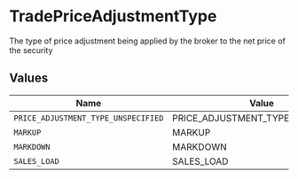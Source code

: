 # TradePriceAdjustmentType

The type of price adjustment being applied by the broker to the net price of the security


## Values

| Name                                | Value                               |
| ----------------------------------- | ----------------------------------- |
| `PRICE_ADJUSTMENT_TYPE_UNSPECIFIED` | PRICE_ADJUSTMENT_TYPE_UNSPECIFIED   |
| `MARKUP`                            | MARKUP                              |
| `MARKDOWN`                          | MARKDOWN                            |
| `SALES_LOAD`                        | SALES_LOAD                          |
